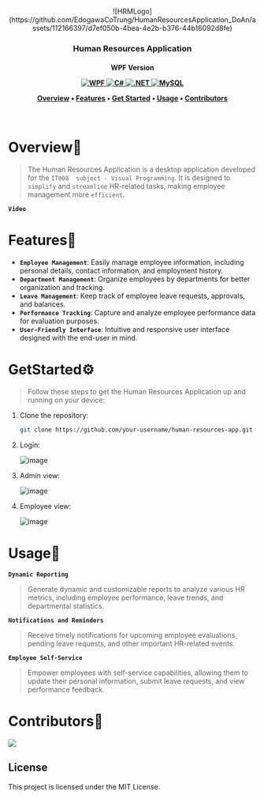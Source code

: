 <div align="center">
   <br>
   ![HRMLogo](https://github.com/EdogawaCoTrung/HumanResourcesApplication_DoAn/assets/112166397/d7ef050b-4bea-4e2b-b376-44b16092d8fe)
   <br>
   <h3 align="center">
      Human Resources Application
   <h4 align="center">
         WPF Version
                <p>
                    <a href="https://learn.microsoft.com/vi-vn/dotnet/desktop/wpf/getting-started/?view=netframeworkdesktop-4.8">
                        <img src="https://img.shields.io/badge/WPF%20Version-%3E%3D4.5-blue" alt="WPF">
                    </a>
                    <a href="https://learn.microsoft.com/vi-vn/dotnet/csharp/programming-guide/">
                        <img src="https://img.shields.io/badge/C%23%20-%20%20-white" alt="C#">
                    </a>
                    <a href="https://dotnet.microsoft.com/en-us/">
                        <img src="https://img.shields.io/badge/.NET%20Version%20-%3E%3D4.8-purple" alt=".NET">
                    </a>
                    <a href="https://www.mysql.com/">
                        <img src="https://img.shields.io/badge/MySQL%20-%20%20-orange" alt="MySQL">
                    </a>
                </p>
         <p>
            <a href="#Overview">Overview</a>
            •
            <a href="#Features">Features</a>
            •
            <a href="#GetStarted">Get Started</a>
            •
            <a href="#Usage">Usage</a>
            •
            <a href="#Contributors">Contributors</a>
         </p>
      </h4>
   </h3>
   <br>
</div>
<h1 id="Overview">Overview👋</h1>

>The Human Resources Application is a desktop application developed for the `IT008  subject - Visual Programming`. It is designed to `simplify` and `streamline` HR-related tasks, making employee management more `efficient`.

**`Video`**

<h1 id="Features">Features🤖</h1>

* **`Employee Management`**: Easily manage employee information, including personal details, contact information, and employment history.
* **`Department Management`**: Organize employees by departments for better organization and tracking.
* **`Leave Management`**: Keep track of employee leave requests, approvals, and balances.
* **`Performance Tracking`**: Capture and analyze employee performance data for evaluation purposes.
* **`User-Friendly Interface`**: Intuitive and responsive user interface designed with the end-user in mind.

<h1 id="GetStarted">GetStarted⚙️</h1>

>Follow these steps to get the Human Resources Application up and running on your device:
1. Clone the repository:

     ```bash
     git clone https://github.com/your-username/human-resources-app.git
     
2. Login:

    ![image](https://github.com/EdogawaCoTrung/HumanResourcesApplication_DoAn/assets/86793610/0aaacb6d-00e7-4f38-aeda-900d600130b1)
    
3. Admin view:

    ![image](https://github.com/EdogawaCoTrung/HumanResourcesApplication_DoAn/assets/86793610/600ec7e7-ea02-4a9d-aa04-33c27a1bd1a7)
    
4. Employee view:

     ![image](https://github.com/EdogawaCoTrung/HumanResourcesApplication_DoAn/assets/86793610/10b83a84-3dd0-48bc-b857-ee9cfb84cae2)

<h1 id="Usage">Usage📱</h1>

**`Dynamic Reporting`**
 >Generate dynamic and customizable reports to analyze various HR metrics, including employee performance, leave trends, and departmental statistics.
 
**`Notifications and Reminders`**
 >Receive timely notifications for upcoming employee evaluations, pending leave requests, and other important HR-related events.
 
**`Employee Self-Service`**
>Empower employees with self-service capabilities, allowing them to update their personal information, submit leave requests, and view performance feedback.

<h1 id="Contributors">Contributors🤝</h1>

<a href="https://github.com/EdogawaCoTrung/HumanResourcesApplication_DoAn/graphs/contributors">
  <img src="https://contrib.rocks/image?repo=EdogawaCoTrung/HumanResourcesApplication_DoAn" />
</a>

## License
This project is licensed under the MIT License.
